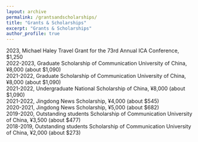 ```yaml
---
layout: archive
permalink: /grantsandscholarships/
title: "Grants & Scholarships"
excerpt: "Grants & Scholarships"
author_profile: true
---
```


2023, Michael Haley Travel Grant for the 73rd Annual ICA Conference, $1,250  
2022-2023, Graduate Scholarship of Communication University of China, ¥8,000 (about $1,090)  
2021-2022, Graduate Scholarship of Communication University of China, ¥8,000 (about $1,090)  
2021-2022, Undergraduate National Scholarship of China, ¥8,000 (about $1,090)  
2021-2022, Jingdong News Scholarship, ¥4,000 (about $545)  
2020-2021, Jingdong News Scholarship, ¥5,000 (about $682)  
2019-2020, Outstanding students Scholarship of Communication University of China, ¥3,500 (about $477)  
2018-2019, Outstanding students Scholarship of Communication University of China, ¥2,000 (about $273)  

